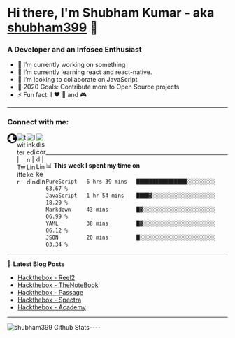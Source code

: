 # Hi there, I'm Shubham Kumar - aka [shubham399][website] 👋

### A Developer and an Infosec Enthusiast

- 🔭 I’m currently working on something
- 🌱 I’m currently learning react and react-native. 
- 👯 I’m looking to collaborate on JavaScript
- 🥅 2020 Goals: Contribute more to Open Source projects
- ⚡ Fun fact: I ❤️ 🐶 and 🎮


---
### Connect with me:

[<img align="left" alt="Website" width="22px" src="https://raw.githubusercontent.com/iconic/open-iconic/master/svg/globe.svg" />][website]
[<img align="left" alt="twitter | Twitter" width="22px" src="https://cdn.jsdelivr.net/npm/simple-icons@v3/icons/twitter.svg" />][twitter]
[<img align="left" alt="linkedin | LinkedIn" width="22px" src="https://cdn.jsdelivr.net/npm/simple-icons@v3/icons/linkedin.svg" />][linkedin]
[<img align="left" alt="discord | LinkedIn" width="22px" src="https://cdn.jsdelivr.net/npm/simple-icons@v3/icons/discord.svg" />][discord]


<br />
<br />

---
📊 **This week I spent my time on**
<!--START_SECTION:waka-->
```text
PureScript   6 hrs 39 mins   ████████████████░░░░░░░░░   63.67 % 
JavaScript   1 hr 54 mins    ████▓░░░░░░░░░░░░░░░░░░░░   18.20 % 
Markdown     43 mins         █▓░░░░░░░░░░░░░░░░░░░░░░░   06.99 % 
YAML         38 mins         █▓░░░░░░░░░░░░░░░░░░░░░░░   06.12 % 
JSON         20 mins         █░░░░░░░░░░░░░░░░░░░░░░░░   03.34 % 
```
<!--END_SECTION:waka-->

---
📕 **Latest Blog Posts**
<!-- BLOG-POST-LIST:START -->
- [Hackthebox - Reel2](https://f3v3r.in/htb/machines/retired/reel2/)
- [Hackthebox - TheNoteBook](https://f3v3r.in/htb/machines/active/thenotebook/)
- [Hackthebox - Passage](https://f3v3r.in/htb/machines/retired/passage/)
- [Hackthebox - Spectra](https://f3v3r.in/htb/machines/active/spectra/)
- [Hackthebox - Academy](https://f3v3r.in/htb/machines/retired/academy/)
<!-- BLOG-POST-LIST:END -->
---

<img align="left" alt="shubham399 Github Stats" src="https://github-readme-stats.vercel.app/api?username=shubham399&show_icons=true&hide_border=true&count_private=true" />
----

[website]:  https://shubhkumar.in/about/
[twitter]:  https://twitter.com/shubhkumar01/
[linkedin]: https://www.linkedin.com/in/shubham399/
[discord]:  https://discordapp.com/users/397613413301354497
